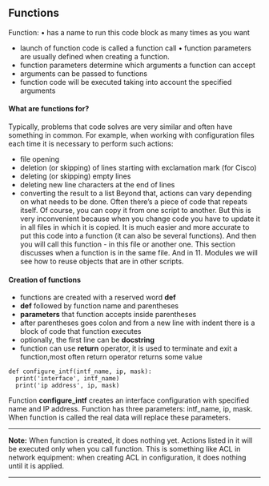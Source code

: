 ## Functions
Function:
• has a name to run this code block as many times as you want
- launch of function code is called a function call
• function parameters are usually defined when creating a function.
- function parameters determine which arguments a function can accept
- arguments can be passed to functions
- function code will be executed taking into account the specified arguments

#### What are functions for?
Typically, problems that code solves are very similar and often have something in common. For example, when working with configuration files each time it is necessary to perform such actions:
- file opening
- deletion (or skipping) of lines starting with exclamation mark (for Cisco)
- deleting (or skipping) empty lines
- deleting new line characters at the end of lines
- converting the result to a list
Beyond that, actions can vary depending on what needs to be done. Often there’s a piece of code that repeats itself. Of course, you can copy it from one script to another.
But this is very inconvenient because when you change code you have to update it in all files in which it is copied. It is much easier and more accurate to put this code into a function (it can also be several functions).
And then you will call this function - in this file or another one. This section discusses when a function is in the same file. And in 11. Modules we will see how to reuse objects that are in other scripts.

#### Creation of functions
- functions are created with a reserved word **def**
- **def** followed by function name and parentheses
- **parameters** that function accepts inside parentheses
- after parentheses goes colon and from a new line with indent there is a block of code that function executes
- optionally, the first line can be **docstring**
- function can use **return** operator, it is used to terminate and exit a function,most often return operator returns some value
```
def configure_intf(intf_name, ip, mask):
  print('interface', intf_name)
  print('ip address', ip, mask)
```

Function **configure_intf** creates an interface configuration with specified name and IP address. Function has three parameters: intf_name, ip, mask. When function is called the real data will replace these parameters.

-----

**Note:** When function is created, it does nothing yet. Actions listed in it will be executed only when you call function. This is something like ACL in network equipment: when creating ACL in
configuration, it does nothing until it is applied.

-----


